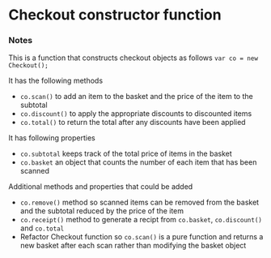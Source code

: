 # Checkout constructor function

### Notes
This is a function that constructs checkout objects as follows
`var co = new Checkout();`

It has the following methods
- `co.scan()` to add an item to the basket and the price of the item to the subtotal
- `co.discount()` to apply the appropriate discounts to discounted items
- `co.total()` to return the total after any discounts have been applied

It has following properties
- `co.subtotal` keeps track of the total price of items in the basket
- `co.basket` an object that counts the number of each item that has been scanned

Additional methods and properties that could be added
- `co.remove()` method so scanned items can be removed from the basket and the subtotal reduced by the price of the item
- `co.receipt()` method to generate a recipt from `co.basket`, `co.discount()` and `co.total`
- Refactor Checkout function so `co.scan()` is a pure function and returns a new basket after each scan rather than modifying the basket object 
